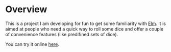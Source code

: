 # Overview
This is a project I am developing for fun to get some familiarity with [Elm](https://elm-lang.org). It is aimed at people who need a quick way to roll some dice and offer a couple of convenience features (like predifined sets of dice).

You can try it online [here](https://b0wter.github.io/Goblin).
